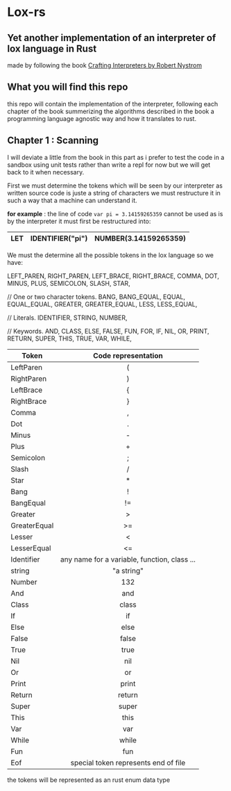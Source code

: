 # Lox-rs
## Yet another implementation of an interpreter of lox language in Rust
made by following the book [Crafting Interpreters by Robert Nystrom](https://craftinginterpreters.com/)
## What you will find this repo
this repo will contain the implementation of the interpreter, following each chapter of the book summerizing the algorithms described in the book a programming language agnostic way and how it translates to rust.

## Chapter 1 : Scanning
I will deviate a little from the book in this part as i prefer to test the code in a sandbox using unit tests rather than write a repl for now but we will get back to it when necessary.

First we must determine the tokens which will be seen by our interpreter as written source code is juste a string of characters we must restructure it in such a way that a machine can understand it.

**for example** : the line of code `var pi = 3.14159265359` cannot be used as is by the interpreter it must first be restructured into:

| LET  |  IDENTIFIER("pi") | NUMBER(3.14159265359) |
| ------------- |:-------------:| -----:|

We must the determine all the possible tokens in the lox language so we have:

LEFT_PAREN, RIGHT_PAREN, LEFT_BRACE, RIGHT_BRACE,
COMMA, DOT, MINUS, PLUS, SEMICOLON, SLASH, STAR,

// One or two character tokens.
BANG, BANG_EQUAL,
EQUAL, EQUAL_EQUAL,
GREATER, GREATER_EQUAL,
LESS, LESS_EQUAL,

// Literals.
IDENTIFIER, STRING, NUMBER,

// Keywords.
AND, CLASS, ELSE, FALSE, FUN, FOR, IF, NIL, OR,
PRINT, RETURN, SUPER, THIS, TRUE, VAR, WHILE,

| Token         | Code representation           |
| ------------- |:-------------:|
| LeftParen     | (             |
| RightParen    | )             |
| LeftBrace | {      |
| RightBrace| }      |
| Comma | ,      |
| Dot | .      |
| Minus | -      |
| Plus | +      |
| Semicolon | ;      |
| Slash | /      |
| Star | *      |
| Bang | !      |
| BangEqual | !=      |
| Greater | >      |
| GreaterEqual | >=      |
| Lesser | <      |
| LesserEqual | <=      |
| Identifier |  any name for a variable, function, class ...     |
| string | "a string"      |
| Number | 132      |
| And | and      |
| Class | class      |
| If | if      |
| Else | else      |
| False | false      |
| True | true      |
| Nil | nil      |
| Or | or      |
| Print | print      |
| Return | return      |
| Super | super      |
| This | this      |
| Var | var      |
| While | while      |
| Fun | fun      |
| Eof | special token represents end of file |

the tokens will be represented as an rust enum data type 


     